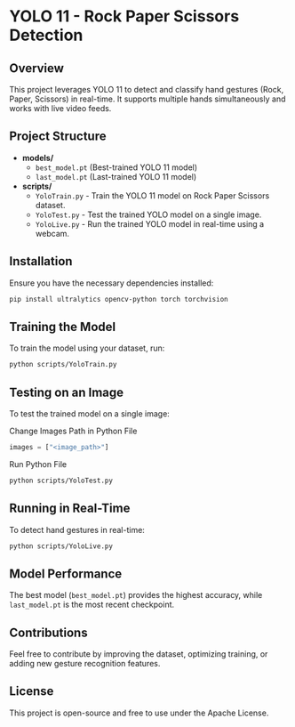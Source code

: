 # YOLO 11 - Rock Paper Scissors Detection

## Overview

This project leverages YOLO 11 to detect and classify hand gestures (Rock, Paper, Scissors) in real-time. It supports multiple hands simultaneously and works with live video feeds.

## Project Structure

- **models/**
  - `best_model.pt` (Best-trained YOLO 11 model)
  - `last_model.pt` (Last-trained YOLO 11 model)
- **scripts/**
  - `YoloTrain.py` - Train the YOLO 11 model on Rock Paper Scissors dataset.
  - `YoloTest.py` - Test the trained YOLO model on a single image.
  - `YoloLive.py` - Run the trained YOLO model in real-time using a webcam.

## Installation

Ensure you have the necessary dependencies installed:

```bash
pip install ultralytics opencv-python torch torchvision
```

## Training the Model

To train the model using your dataset, run:

```bash
python scripts/YoloTrain.py
```

## Testing on an Image

To test the trained model on a single image:

Change Images Path in Python File
```python
images = ["<image_path>"]
```
Run Python File
```bash
python scripts/YoloTest.py
```

## Running in Real-Time

To detect hand gestures in real-time:

```bash
python scripts/YoloLive.py
```

## Model Performance

The best model (`best_model.pt`) provides the highest accuracy, while `last_model.pt` is the most recent checkpoint.

## Contributions

Feel free to contribute by improving the dataset, optimizing training, or adding new gesture recognition features.

## License

This project is open-source and free to use under the Apache License.
